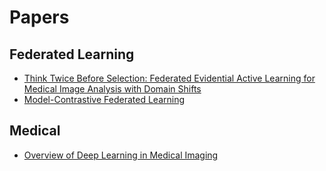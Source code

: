 # Papers

## Federated Learning
- [Think Twice Before Selection: Federated Evidential Active Learning for Medical Image Analysis with Domain Shifts](./Think_Twice_Before_Selection_Federated_Evidential_Active_Learning_for_Medical_Image_Analysis_with_Domain_Shifts/)
- [Model-Contrastive Federated Learning](./Model_Contrastive_Federated_Learning/)

## Medical
- [Overview of Deep Learning in Medical Imaging](./Overview_of_Deep_Learning_in_Medical_Imaging/)
